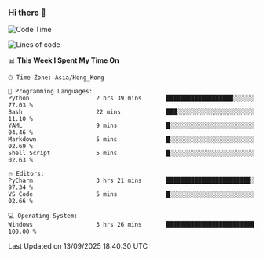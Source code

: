 ### Hi there 👋

<!--
**RoiexLee/RoiexLee** is a ✨ _special_ ✨ repository because its `README.md` (this file) appears on your GitHub profile.

Here are some ideas to get you started:

- 🔭 I’m currently working on ...
- 🌱 I’m currently learning ...
- 👯 I’m looking to collaborate on ...
- 🤔 I’m looking for help with ...
- 💬 Ask me about ...
- 📫 How to reach me: ...
- 😄 Pronouns: ...
- ⚡ Fun fact: ...
-->

<!--START_SECTION:waka-->
![Code Time](http://img.shields.io/badge/Code%20Time-1%2C219%20hrs%2059%20mins-blue)

![Lines of code](https://img.shields.io/badge/From%20Hello%20World%20I%27ve%20Written-41.6%20thousand%20lines%20of%20code-blue)

📊 **This Week I Spent My Time On** 

```text
🕑︎ Time Zone: Asia/Hong_Kong

💬 Programming Languages: 
Python                   2 hrs 39 mins       ███████████████████░░░░░░   77.03 % 
Bash                     22 mins             ███░░░░░░░░░░░░░░░░░░░░░░   11.10 % 
YAML                     9 mins              █░░░░░░░░░░░░░░░░░░░░░░░░   04.46 % 
Markdown                 5 mins              █░░░░░░░░░░░░░░░░░░░░░░░░   02.69 % 
Shell Script             5 mins              █░░░░░░░░░░░░░░░░░░░░░░░░   02.63 % 

🔥 Editors: 
PyCharm                  3 hrs 21 mins       ████████████████████████░   97.34 % 
VS Code                  5 mins              █░░░░░░░░░░░░░░░░░░░░░░░░   02.66 % 

💻 Operating System: 
Windows                  3 hrs 26 mins       █████████████████████████   100.00 % 
```


 Last Updated on 13/09/2025 18:40:30 UTC
<!--END_SECTION:waka-->

